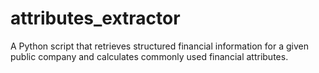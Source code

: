 # attributes_extractor
A Python script that retrieves structured financial information for a given public company and calculates commonly used financial attributes.
